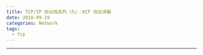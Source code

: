```yaml
---
title: TCP/IP 协议栈系列（九）：KCP 协议详解
date: 2018-09-19 
categories: Network
tags:
  - tcp
---
```

----------------------------------